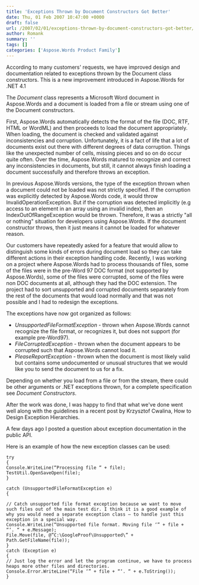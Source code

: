 ```yaml
---
title: 'Exceptions Thrown by Document Constructors Got Better'
date: Thu, 01 Feb 2007 10:47:00 +0000
draft: false
url: /2007/02/01/exceptions-thrown-by-document-constructors-got-better/
author: Romank
summary: ''
tags: []
categories: ['Aspose.Words Product Family']
---
```


According to many customers' requests, we have improved design and documentation related to exceptions thrown by the Document class constructors. This is a new improvement introduced in Aspose.Words for .NET 4.1

The _Document_ class represents a Microsoft Word document in Aspose.Words and a document is loaded from a file or stream using one of the Document constructors.

First, Aspose.Words automatically detects the format of the file (DOC, RTF, HTML or WordML) and then proceeds to load the document appropriately. When loading, the document is checked and validated against inconsistencies and corruption. Unfortunately, it is a fact of life that a lot of documents exist out there with different degrees of data corruption. Things like the unexpected number of cells, missing pieces and so on do occur quite often. Over the time, Aspose.Words matured to recognize and correct any inconsistencies in documents, but still, it cannot always finish loading a document successfully and therefore throws an exception.

In previous Aspose.Words versions, the type of the exception thrown when a document could not be loaded was not strictly specified. If the corruption was explicitly detected by Aspose.Words code, it would throw InvalidOperationException. But if the corruption was detected implicitly (e.g access to an element in an array using an invalid index), then an IndexOutOfRangeException would be thrown. Therefore, it was a strictly "all or nothing" situation for developers using Aspose.Words. If the document constructor throws, then it just means it cannot be loaded for whatever reason.

Our customers have repeatedly asked for a feature that would allow to distinguish some kinds of errors during document load so they can take different actions in their exception handling code. Recently, I was working on a project where Aspose.Words had to process thousands of files, some of the files were in the pre-Word 97 DOC format (not supported by Aspose.Words), some of the files were corrupted, some of the files were non DOC documents at all, although they had the DOC extension. The project had to sort unsupported and corrupted documents separately from the rest of the documents that would load normally and that was not possible and I had to redesign the exceptions.

The exceptions have now got organized as follows:

*   _UnsupportedFileFormatException_ \- thrown when Aspose.Words cannot recognize the file format, or recognizes it, but does not support (for example pre-Word97).
*   _FileCorruptedException_ \- thrown when the document appears to be corrupted such that Aspose.Words cannot load it.
*   _PleaseReportException_ \- thrown when the document is most likely valid but contains some undocumented or unusual structures that we would like you to send the document to us for a fix.

Depending on whether you load from a file or from the stream, there could be other arguments or .NET exceptions thrown, for a complete specification see _Document Constructors_.

After the work was done, I was happy to find that what we've done went well along with the guidelines in a recent post by Krzysztof Cwalina, How to Design Exception Hierarchies.

A few days ago I posted a question about exception documentation in the public API.

Here is an example of how the new exception classes can be used:

```
try
{
Console.WriteLine(“Processing file “ + file);
TestUtil.OpenSaveOpen(file);
}

catch (UnsupportedFileFormatException e)
{

// Catch unsupported file format exception because we want to move such files out of the main test dir. I think it is a good example of why you would need a separate exception class – to handle just this exception in a special way.
Console.WriteLine(“Unsupported file format. Moving file ‘” + file + “‘. “ + e.Message);
File.Move(file, @”C:\GoogleProof\Unsupported\” + Path.GetFileName(file));
}
catch (Exception e)
{
// Just log the error and let the program continue, we have to process heaps more other files and directories.
Console.Error.WriteLine(“File ‘” + file + “‘. “ + e.ToString());
}
```








